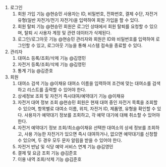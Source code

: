 1. 로그인
    1. 회원 가입 기능 @현승민
       사용자는 ID, 비밀번호, 전화번호, 결제 수단, 자전거 유형(일반 자전거/전기 자전거)을 입력하여 회원 가입을 할 수 있다. 
    2. 회원 탈퇴 기능 @현승민
       회원은 로그인 상태에서 회원 탈퇴를 요청할 수 있으며, 탈퇴 시 사용자 계정 및 관련 데이터가 삭제된다. 
    3. 로그인/로그아웃 기능 @현승민
       관리자와 회원은 ID와 비밀번호를 입력하여 로그인할 수 있고, 로그아웃 기능을 통해 시스템 접속을 종료할 수 있다. 
2. 관리자
    1. 대여소 등록/조회/삭제 기능 @김영민 
    2. 자전거 등록/조회/삭제 기능 @김영민 
    3. 통계 기능 @김준호 
3. 회원
    1. 대여소 검색 기능 @이채유 
      대여소 이름을 입력하여 조건에 맞는 대여소를 검색하고 리스트를 출력할 수 있어야 한다.
    2. 상세정보 조회 및 자전거 즉시대여/예약대기 기능 @이채유 
    3. 자전거 대여 정보 조회 @현승민
       회원은 현재 대여 중인 자전거 목록을 조회할 수 있으며, 항목별로 대여소 이름, 위치, 자전거 ID, 제품명, 유형을 확인할 수 있다. 
       사용자가 예약대기 정보를 조회하고, 각 예약 대기에 대해 취소할 수 있어야 한다.
    4. 자전거 예약대기 정보 조회/최소@이채유 
      선택한 대여소의 상세 정보를 조회하고, 사용 가능한 자전거가 있으면 즉시 대여하거나, 없으면 예약대기를 신청할 수 있으며, 두 경우 모두 문자 알림을 받을 수 있어야 한다.
    5. 자전거 반납 및 식당 예약 서비스 연계 기능 @김영민 
    6. 결제 및 요금 조회 기능 @김준호 
    7. 이용 내역 조회/삭제 기능 @김준호
